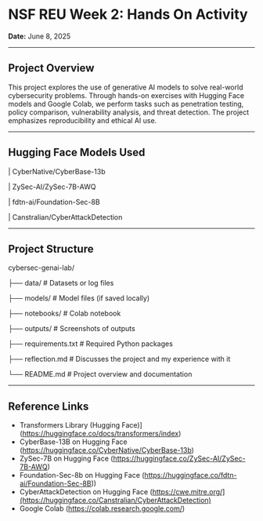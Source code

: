 # NSF REU Week 2: Hands On Activity

**Date:** June 8, 2025

---

## Project Overview

This project explores the use of generative AI models to solve real-world cybersecurity problems. Through hands-on exercises with Hugging Face models and Google Colab, we perform tasks such as penetration testing, policy comparison, vulnerability analysis, and threat detection. The project emphasizes reproducibility and ethical AI use.

---

## Hugging Face Models Used

| CyberNative/CyberBase-13b

| ZySec-AI/ZySec-7B-AWQ

| fdtn-ai/Foundation-Sec-8B

| Canstralian/CyberAttackDetection

---

## Project Structure
cybersec-genai-lab/

├── data/ # Datasets or log files

├── models/ # Model files (if saved locally)

├── notebooks/ # Colab notebook

├── outputs/ # Screenshots of outputs

├── requirements.txt # Required Python packages

├── reflection.md # Discusses the project and my experience with it

└── README.md # Project overview and documentation


---

## Reference Links

- Transformers Library (Hugging Face)](https://huggingface.co/docs/transformers/index)
- CyberBase-13B on Hugging Face (https://huggingface.co/CyberNative/CyberBase-13b)
- ZySec-7B on Hugging Face (https://huggingface.co/ZySec-AI/ZySec-7B-AWQ)
- Foundation-Sec-8b on Hugging Face (https://huggingface.co/fdtn-ai/Foundation-Sec-8B))
- CyberAttackDetection on Hugging Face (https://cwe.mitre.org/](https://huggingface.co/Canstralian/CyberAttackDetection)
- Google Colab (https://colab.research.google.com/)

